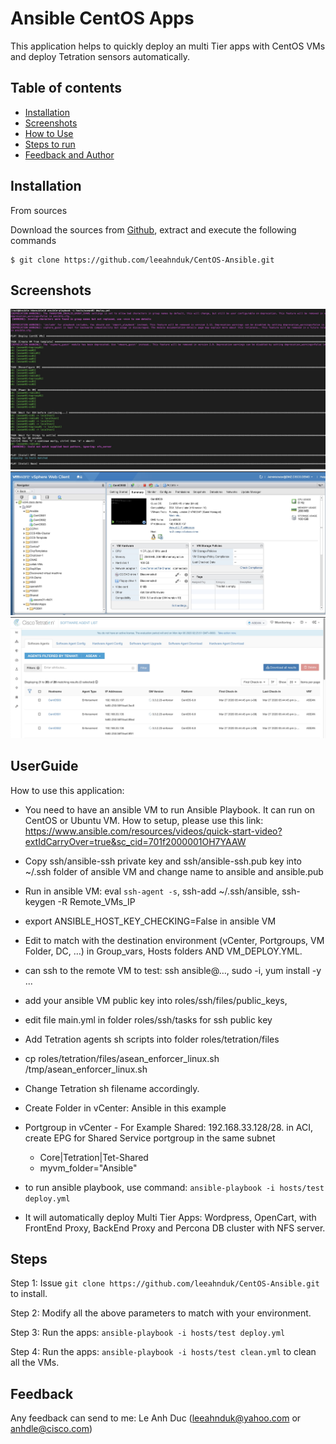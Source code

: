 # Ansible CentOS Apps
This application helps to quickly deploy an multi Tier apps with CentOS VMs and deploy Tetration sensors automatically.

## Table of contents
* [Installation](#Installation)
* [Screenshots](#screenshots)
* [How to Use](#UserGuide)
* [Steps to run](#Steps)
* [Feedback and Author](#Feedback)

## Installation

From sources

Download the sources from [Github](https://github.com/leeahnduk/CentOS-Ansible.git), extract and execute the following commands

```
$ git clone https://github.com/leeahnduk/CentOS-Ansible.git

```

## Screenshots
![Run screenshot](https://github.com/leeahnduk/CentOS-Ansible/blob/master/Ansible-CentOS.jpg)
![Result screenshot](https://github.com/leeahnduk/Ansible-Tetration/blob/master/CentOS/Result.jpg)
![Tetration screenshot](https://github.com/leeahnduk/Ansible-Tetration/blob/master/CentOS/Tetration.jpg)

## UserGuide
How to use this application:
* You need to have an ansible VM to run Ansible Playbook. It can run on CentOS or Ubuntu VM. How to setup, please use this link: https://www.ansible.com/resources/videos/quick-start-video?extIdCarryOver=true&sc_cid=701f2000001OH7YAAW
* Copy ssh/ansible-ssh private key and ssh/ansible-ssh.pub key into ~/.ssh folder of ansible VM and change name to ansible and ansible.pub
* Run in ansible VM: eval `ssh-agent -s`, ssh-add ~/.ssh/ansible, ssh-keygen -R Remote_VMs_IP
* export ANSIBLE_HOST_KEY_CHECKING=False in ansible VM
* Edit to match with the destination environment (vCenter, Portgroups, VM Folder, DC, …) in Group_vars, Hosts folders AND VM_DEPLOY.YML.
* can ssh to the remote VM to test: ssh ansible@…, sudo -i, yum install -y ...
* add your ansible VM public key into roles/ssh/files/public_keys,
* edit file main.yml in folder roles/ssh/tasks for ssh public key
* Add Tetration agents sh scripts into folder roles/tetration/files
* cp roles/tetration/files/asean_enforcer_linux.sh /tmp/asean_enforcer_linux.sh
* Change Tetration sh filename accordingly.
* Create Folder in vCenter: Ansible in this example
* Portgroup in vCenter - For Example Shared: 192.168.33.128/28. in ACI, create EPG for Shared Service portgroup in the same subnet
    * Core|Tetration|Tet-Shared
    * myvm_folder="Ansible"

* to run ansible playbook, use command:  `ansible-playbook -i hosts/test deploy.yml`
* It will automatically deploy Multi Tier Apps: Wordpress, OpenCart, with FrontEnd Proxy, BackEnd Proxy and Percona DB cluster with NFS server. 


## Steps

Step 1: Issue `git clone https://github.com/leeahnduk/CentOS-Ansible.git` to install.

Step 2: Modify all the above parameters to match with your environment.

Step 3: Run the apps: `ansible-playbook -i hosts/test deploy.yml`

Step 4: Run the apps: `ansible-playbook -i hosts/test clean.yml` to clean all the VMs.

## Feedback
Any feedback can send to me: Le Anh Duc (leeahnduk@yahoo.com or anhdle@cisco.com)
